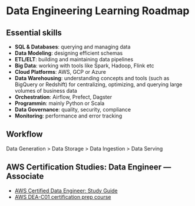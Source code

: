 # Data Engineering Learning Roadmap

## Essential skills
- **SQL & Databases**: querying and managing data
- **Data Modeling**: designing efficient schemas
- **ETL/ELT**: building and maintaining data pipelines
- **Big Data**: working with tools like Spark, Hadoop, Flink etc
- **Cloud Platforms**: AWS, GCP or Azure
- **Data Warehousing**: understanding concepts and tools (such as BigQuery or Redshift) for centralizing, optimizing, and querying large volumes of business data
- **Orchestration**: Airflow, Prefect, Dagster
- **Programmin**: mainly Python or Scala
- **Data Governance**: quality, security, compliance
- **Monitoring**: performance and error tracking

## Workflow
Data Generation > Data Storage > Data Ingestion > Data Serving




## AWS Certification Studies: Data Engineer — Associate
- [AWS Certified Data Engineer: Study Guide](https://itbooks.ir/assets/files/books/cloud-computing/aws-certified-data-engineer-study-guide.pdf)
- [AWS DEA-C01 certification prep course](https://www.udemy.com/course/aws-data-engineer/learn/lecture/40392584?start=0#overview)
